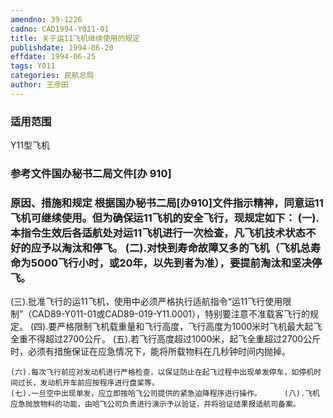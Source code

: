 ```yaml
---
amendno: 39-1226
cadno: CAD1994-Y011-01
title: 关于运11飞机继续使用的规定
publishdate: 1994-06-20
effdate: 1994-06-25
tags: Y011
categories: 民航总局
author: 王彦田
---
```


### 适用范围 
Y11型飞机

### 参考文件国办秘书二局文件[办 910]

### 原因、措施和规定 根据国办秘书二局[办910]文件指示精神，同意运11飞机可继续使用。但为确保运11飞机的安全飞行，现规定如下：     (一).本指令生效后各适航处对运11飞机进行一次检查，凡飞机技术状态不好的应予以淘汰和停飞。     (二).对快到寿命故障又多的飞机（飞机总寿命为5000飞行小时，或20年，以先到者为准），要提前淘汰和坚决停飞。 
(三).批准飞行的运11飞机，使用中必须严格执行适航指令“运11飞行使用限制”（CAD89-Y011-01或CAD89-019-Y11.0001），特别要注意不准载客飞行的规定。 
    (四).要严格限制飞机载重量和飞行高度，飞行高度为1000米时飞机最大起飞全重不得超过2700公斤。     (五).若飞行高度超过1000米，起飞全重超过2700公斤时，必须有措施保证在应急情况下，能将所载物料在几秒钟时间内抛掉。 
       
    (六).每次飞行前应对发动机进行严格检查，以保证防止在起飞过程中出现单发停车，如停机时间过长，发动机开车前应按程序进行盘桨等。 
    (七).一旦空中出现单发，应立即按哈飞公司提供的紧急迫降程序进行操作。     (八).飞机应急抛放物料的功能，由哈飞公司负责进行演示予以验证，并将验证结果报适航司备案。
